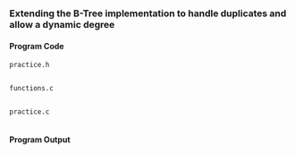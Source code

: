 ### Extending the B-Tree implementation to handle duplicates and allow a dynamic degree

#### Program Code

`practice.h`

```C

```

`functions.c`

```C

```

`practice.c`

```C

```



#### Program Output

```shell

```

